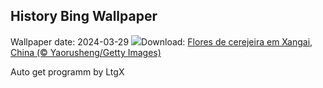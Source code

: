 ## History Bing Wallpaper
Wallpaper date: 2024-03-29
![](https://www.bing.com/th?id=OHR.ShanghaiBlossoms_PT-BR9791195331_UHD.jpg&w=1000)Download: [Flores de cerejeira em Xangai, China (© Yaorusheng/Getty Images)](https://www.bing.com/th?id=OHR.ShanghaiBlossoms_PT-BR9791195331_UHD.jpg)

Auto get programm by LtgX
